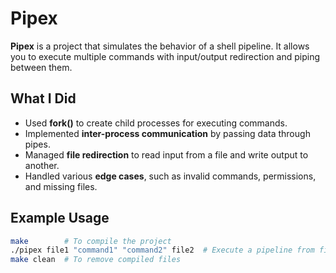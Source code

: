 # Pipex

**Pipex** is a project that simulates the behavior of a shell pipeline. It allows you to execute multiple commands with input/output redirection and piping between them.

## What I Did
- Used **fork()** to create child processes for executing commands.
- Implemented **inter-process communication** by passing data through pipes.
- Managed **file redirection** to read input from a file and write output to another.
- Handled various **edge cases**, such as invalid commands, permissions, and missing files.
  
## Example Usage
```sh
make        # To compile the project
./pipex file1 "command1" "command2" file2  # Execute a pipeline from file1 through two commands to file2
make clean  # To remove compiled files

